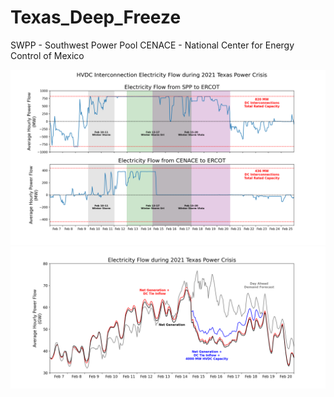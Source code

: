 # Texas_Deep_Freeze

SWPP - Southwest Power Pool
CENACE - National Center for Energy Control of Mexico



![1](/png/Figure_1.png)
![2](/png/Figure_4.png)
